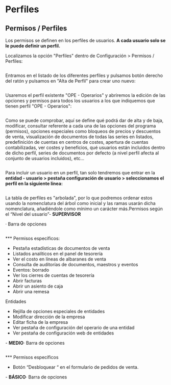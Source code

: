 # Perfiles

## Permisos / Perfiles

Los permisos se definen en los perfiles de usuarios. **A cada usuario solo se le puede definir un perfil.**

Localizamos la opción "Perfiles" dentro de Configuración > Permisos / Perfiles:

<figure><img src="../../../.gitbook/assets/imagen (11) (3).png" alt=""><figcaption></figcaption></figure>

Entramos en el listado de los diferentes perfiles y pulsamos botón derecho del ratón y pulsamos en "Alta de Perfil" para crear uno nuevo:

<figure><img src="../../../.gitbook/assets/imagen (13) (3).png" alt=""><figcaption></figcaption></figure>

Usaremos el perfil existente "OPE - Operarios" y abriremos la edición de las opciones y permisos para todos los usuarios a los que indiquemos que tienen perfil "OPE - Operarios":

<figure><img src="../../../.gitbook/assets/imagen (1) (1) (4).png" alt=""><figcaption></figcaption></figure>

Como se puede comprobar, aquí se define qué podrá dar de alta y de baja, modificar, consultar referente a cada una de las opciones del programa (permisos), opciones especiales como bloqueos de precios y descuentos de venta, visualización de documentos de todas las series en listados, predefinición de cuentas en centros de costes, apertura de cuentas contabilizadas, ver costes y beneficios, qué usuarios están incluidos dentro de dicho perfil, series de documentos por defecto (a nivel perfil afecta al conjunto de usuarios incluidos), etc...

<figure><img src="../../../.gitbook/assets/imagen (16) (1) (2).png" alt=""><figcaption></figcaption></figure>

Para incluir un usuario en un perfil, tan solo tendremos que entrar en la **entidad - usuario > pestaña configuración de usuario > seleccionamos el perfil en la siguiente línea:**

<figure><img src="../../../.gitbook/assets/imagen (15) (5).png" alt=""><figcaption></figcaption></figure>

La tabla de perfiles es "arbolada", por lo que podremos ordenar estos usando la nomenclatura del árbol como inicial y las ramas usarán dicha nomenclatura, añadiéndole como mínimo un carácter más.Permisos según el “Nivel del usuario”- **SUPERVISOR**

· Barra de opciones

<figure><img src="../../../.gitbook/assets/imagen (17) (3).png" alt=""><figcaption></figcaption></figure>

\*\*\* Permisos específicos:

* Pestaña estadísticas de documentos de venta
* Listados analíticos en el panel de tesorería
* Ver el costo en líneas de albaranes de venta
* Consulta de auditorías de documentos, maestros y eventos
* Eventos: borrado
* Ver los cierres de cuentas de tesorería
* Abrir facturas
* Abrir un asiento de caja
* Abrir una remesa

Entidades

* Rejilla de opciones especiales de entidades
* Modificar dirección de la empresa
* Editar ficha de la empresa
* Ver pestaña de configuración del operario de una entidad
* Ver pestaña de configuración web de entidades

\- **MEDIO**· Barra de opciones

<figure><img src="../../../.gitbook/assets/imagen (19) (1) (1).png" alt=""><figcaption></figcaption></figure>

\*\*\* Permisos específicos

* Botón “Desbloquear “ en el formulario de pedidos de venta.

\- **BÁSICO**· Barra de opciones

<figure><img src="../../../.gitbook/assets/imagen (18) (2) (2).png" alt=""><figcaption></figcaption></figure>
